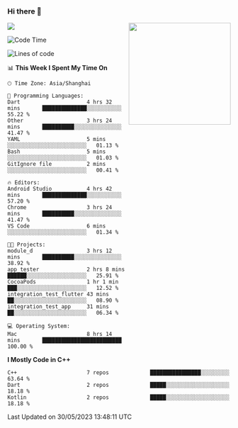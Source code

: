 ### Hi there 👋

![](https://metrics.lecoq.io/itaowu?template=classic&config.timezone=Asia%2FShanghai)
<img align='right' src="https://media.giphy.com/media/M9gbBd9nbDrOTu1Mqx/giphy.gif" width="230">

<!--START_SECTION:waka-->
![Code Time](http://img.shields.io/badge/Code%20Time-12%20hrs%2041%20mins-blue)

![Lines of code](https://img.shields.io/badge/From%20Hello%20World%20I%27ve%20Written-71.2%20thousand%20lines%20of%20code-blue)

📊 **This Week I Spent My Time On** 

```text
🕑︎ Time Zone: Asia/Shanghai

💬 Programming Languages: 
Dart                     4 hrs 32 mins       ██████████████░░░░░░░░░░░   55.22 % 
Other                    3 hrs 24 mins       ██████████░░░░░░░░░░░░░░░   41.47 % 
YAML                     5 mins              ░░░░░░░░░░░░░░░░░░░░░░░░░   01.13 % 
Bash                     5 mins              ░░░░░░░░░░░░░░░░░░░░░░░░░   01.03 % 
GitIgnore file           2 mins              ░░░░░░░░░░░░░░░░░░░░░░░░░   00.41 % 

🔥 Editors: 
Android Studio           4 hrs 42 mins       ██████████████░░░░░░░░░░░   57.20 % 
Chrome                   3 hrs 24 mins       ██████████░░░░░░░░░░░░░░░   41.47 % 
VS Code                  6 mins              ░░░░░░░░░░░░░░░░░░░░░░░░░   01.34 % 

🐱‍💻 Projects: 
module_d                 3 hrs 12 mins       ██████████░░░░░░░░░░░░░░░   38.92 % 
app_tester               2 hrs 8 mins        ██████░░░░░░░░░░░░░░░░░░░   25.91 % 
CocoaPods                1 hr 1 min          ███░░░░░░░░░░░░░░░░░░░░░░   12.52 % 
integration_test_flutter 43 mins             ██░░░░░░░░░░░░░░░░░░░░░░░   08.90 % 
integration_test_app     31 mins             ██░░░░░░░░░░░░░░░░░░░░░░░   06.34 % 

💻 Operating System: 
Mac                      8 hrs 14 mins       █████████████████████████   100.00 % 
```

**I Mostly Code in C++** 

```text
C++                      7 repos             ████████████████░░░░░░░░░   63.64 % 
Dart                     2 repos             █████░░░░░░░░░░░░░░░░░░░░   18.18 % 
Kotlin                   2 repos             █████░░░░░░░░░░░░░░░░░░░░   18.18 % 
```




 Last Updated on 30/05/2023 13:48:11 UTC
<!--END_SECTION:waka-->

<!--
**itaowu/itaowu** is a ✨ _special_ ✨ repository because its `README.md` (this file) appears on your GitHub profile.

Here are some ideas to get you started:

- 🔭 I’m currently working on ...
- 🌱 I’m currently learning ...
- 👯 I’m looking to collaborate on ...
- 🤔 I’m looking for help with ...
- 💬 Ask me about ...
- 📫 How to reach me: ...
- 😄 Pronouns: ...
- ⚡ Fun fact: ...
-->
